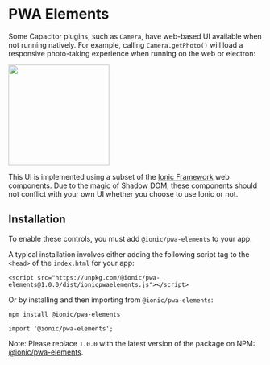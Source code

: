 # PWA Elements

Some Capacitor plugins, such as `Camera`, have web-based UI available when not running natively. For example, calling `Camera.getPhoto()` will 
load a responsive photo-taking experience when running on the web or electron:

<img src="/assets/img/docs/pwa-elements.png" style="height: 200px" />

This UI is implemented using a subset of the [Ionic Framework](http://ionicframework.com/) web components. Due to the magic of Shadow DOM, these components should not conflict
with your own UI whether you choose to use Ionic or not.

## Installation

To enable these controls, you must add `@ionic/pwa-elements` to your app. 

A typical installation involves either adding the following script tag to the `<head>` of the `index.html` for your app:

```
<script src="https://unpkg.com/@ionic/pwa-elements@1.0.0/dist/ionicpwaelements.js"></script>
```

Or by installing and then importing from `@ionic/pwa-elements`:

```
npm install @ionic/pwa-elements
```

```
import '@ionic/pwa-elements';
```

Note: Please replace `1.0.0` with the latest version of the package on NPM: [@ionic/pwa-elements](https://www.npmjs.com/package/@ionic/pwa-elements).